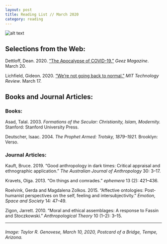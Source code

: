 ```yaml
---
layout: post
title: Reading List // March 2020
category: reading
---
```


![alt text](https://trgenovese.github.io/blog/images/mar20reading.jpg)

## Selections from the Web:
Dettloff, Dean. 2020. [“The Apocalypse of COVID-19.”](https://geezmagazine.org/blogs/entry/the-apocalypse-of-covid-19-by-dean-dettloff?fbclid=IwAR1Hk4Gurwlj-iI5HYKUKVEliyKzEUNGQNz1ZhrapdkPHwQfdcXqx48Un6A) *Geez Magazine*. March 20.

Lichfield, Gideon. 2020. [“We’re not going back to normal.”](https://www.technologyreview.com/s/615370/coronavirus-pandemic-social-distancing-18-months/?fbclid=IwAR358a-uwSQeHv6mB90jE-pNUM9dkO-CzAfqcodT3wfd7RbU4ANy2SfJBCE) *MIT Technology Review*. March 17.

## Books and Journal Articles:

### Books:
Asad, Talal. 2003. *Formations of the Secular: Christianity, Islam, Modernity.* Stanford: Stanford University Press.

Deutscher, Isaac. 2004. *The Prophet Armed: Trotsky, 1879–1921.* Brooklyn: Verso.

### Journal Articles:
Kauft, Bruce. 2019. “Good anthropology in dark times: Critical appraisal and ethnographic application.” *The Australian Journal of Anthropology* 30: 3–17.

Kravets, Olga. 2013. “On things and comrades.” *ephemera* 13 (2): 421–436.

Roelvink, Gerda and Magdalena Zolkos. 2015. “Affective ontologies: Post-humanist perspectives on the self, feeling and intersubjectivity.” *Emotion, Space and Society* 14: 47–49.

Zigon, Jarrett. 2010. “Moral and ethical assemblages: A response to Fassin and Stoczkowski.” *Anthropological Theory* 10 (1–2): 3–15.

___
###### Image: Taylor R. Genovese, March 10, 2020, Postcard of a Bridge, Tempe, Arizona.
